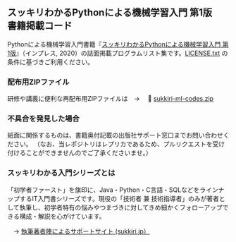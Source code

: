 ## スッキリわかるPythonによる機械学習入門 第1版　書籍掲載コード

Pythonによる機械学習入門書籍『[スッキリわかるPythonによる機械学習入門 第1版](https://sukkiri.jp/books/sukkiri_ml)』（インプレス, 2020）の誌面掲載プログラムリスト集です。[LICENSE.txt](https://github.com/miyabilink/sukkiri-ml-codes/raw/main/LICENSE.txt) の条件に基づきご利用ください。  

### 配布用ZIPファイル
研修や講義に便利な再配布用ZIPファイルは　→ 　🎁 [sukkiri-ml-codes.zip](https://github.com/miyabilink/sukkiri-ml-codes/releases/latest/download/sukkiri-ml-codes.zip) 

### 不具合を発見した場合
紙面に関係するものは、書籍奥付記載の出版社サポート窓口までお問い合わせください。
（なお、当レポジトリはレプリカであるため、プルリクエストを受け付けることができませんのでご了承くださいませ。）

### スッキリわかる入門シリーズとは
「初学者ファースト」を旗印に、Java・Python・C言語・SQLなどをラインナップするIT入門書シリーズです。現役の「技術者 兼 技術指導者」のみが著者として執筆し、初学者特有の悩みやつまづきに対してきめ細かくフォローアップできる構成・解説を心がけています。

　→ [執筆著者陣によるサポートサイト (sukkiri.jp）](https://sukkiri.jp/)
